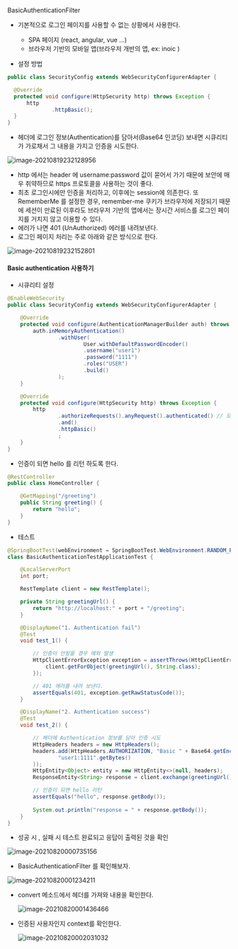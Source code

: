 BasicAuthenticationFilter

- 기본적으로 로그인 페이지를 사용할 수 없는 상황에서 사용한다.
  - SPA 페이지 (react, angular, vue ...)
  - 브라우저 기반의 모바일 앱(브라우저 개반의 앱, ex: inoic )



- 설정 방법

```java
public class SecurityConfig extends WebSecurityConfigurerAdapter {

  @Override
  protected void configure(HttpSecurity http) throws Exception {
      http
              .httpBasic();
  }
}
```



- 헤더에 로그인 정보(Authentication)를 담아서(Base64 인코딩) 보내면 시큐리티가 가로채서 그 내용을 가지고 인증을 시도한다.

![image-20210819232128956](images/image-20210819232128956.png)

- http 에서는 header 에 username:password 값이 묻어서 가기 때문에 보안에 매우 취약하므로 https 프로토콜을 사용하는 것이 좋다.
- 최초 로그인시에만 인증을 처리하고, 이후에는 session에 의존한다. 또 RememberMe 를 설정한 경우, remember-me 쿠키가 브라우저에 저장되기 때문에 세션이 만료된 이후라도 브라우저 기반의 앱에서는 장시간 서비스를 로그인 페이지를 거치지 않고 이용할 수 있다.
- 에러가 나면 401 (UnAuthorized) 에러를 내려보낸다.
- 로그인 페이지 처리는 주로 아래와 같은 방식으로 한다.

![image-20210819232152801](images/image-20210819232152801.png)

#### Basic authentication 사용하기

- 시큐리티 설정

```java
@EnableWebSecurity
public class SecurityConfig extends WebSecurityConfigurerAdapter {

    @Override
    protected void configure(AuthenticationManagerBuilder auth) throws Exception {
        auth.inMemoryAuthentication()
                .withUser(
                        User.withDefaultPasswordEncoder()
                        .username("user1")
                        .password("1111")
                        .roles("USER")
                        .build()
                );
    }

    @Override
    protected void configure(HttpSecurity http) throws Exception {
        http
                .authorizeRequests().anyRequest().authenticated() // 모든 url 인증 필요
                .and()
                .httpBasic()
                ;
    }
}
```



- 인증이 되면 hello 를 리턴 하도록 한다.

```java
@RestController
public class HomeController {

    @GetMapping("/greeting")
    public String greeting() {
        return "hello";
    }
}
```



- 테스트

```java
@SpringBootTest(webEnvironment = SpringBootTest.WebEnvironment.RANDOM_PORT)
class BasicAuthenticationTestApplicationTest {

    @LocalServerPort
    int port;

    RestTemplate client = new RestTemplate();

    private String greetingUrl() {
        return "http://localhost:" + port + "/greeting";
    }

    @DisplayName("1. Authentication fail")
    @Test
    void test_1() {

        // 인증이 안됬을 경우 예외 발생
        HttpClientErrorException exception = assertThrows(HttpClientErrorException.class, () -> {
            client.getForObject(greetingUrl(), String.class);
        });

        // 401 에러를 내려 보낸다.
        assertEquals(401, exception.getRawStatusCode());
    }

    @DisplayName("2. Authentication success")
    @Test
    void test_2() {

        // 헤더에 Authentication 정보를 담아 인증 시도
        HttpHeaders headers = new HttpHeaders();
        headers.add(HttpHeaders.AUTHORIZATION, "Basic " + Base64.getEncoder().encodeToString(
                "user1:1111".getBytes()
        ));
        HttpEntity<Object> entity = new HttpEntity<>(null, headers);
        ResponseEntity<String> response = client.exchange(greetingUrl(), HttpMethod.GET, entity, String.class);

        // 인증이 되면 hello 리턴
        assertEquals("hello", response.getBody());
        
        System.out.println("response = " + response.getBody());
    }
}
```



- 성공 시 , 실패 시 테스트 완료되고 응답이 출력된 것을 확인

![image-20210820000735156](images/image-20210820000735156.png)



- BasicAuthenticationFilter 를 확인해보자.

![image-20210820001234211](images/image-20210820001234211.png)

- convert 메소드에서 헤더를 가져와 내용을 확인한다.

  ![image-20210820001436466](images/image-20210820001436466.png)

- 인증된 사용자인지 context를 확인한다.

  ![image-20210820002031032](images/image-20210820002031032.png)
